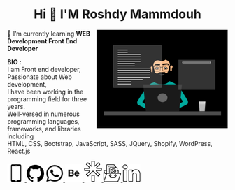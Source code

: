 <h1 align="center"> Hi 👋 I'M Roshdy Mammdouh </h1>

<img align="right" alt="Coding" width="300" src="Image/skills.gif">

🌱 I’m currently learning **WEB Development Front End Developer** <br>

**BIO :** 
<br>
I am Front end developer, <br>
Passionate about Web development, <br>
I have been working in the programming field for three years. <br>
Well-versed in numerous programming languages, frameworks, and libraries including <br>
HTML, CSS, Bootstrap, JavaScript, SASS, JQuery, Shopify, WordPress, React.js
<br>

<a href="tel:+201117651690"> <img width="40" src="Image/smartphone.png" alt="smartphone"> </a>
<a href="https://github.com/Roshdy0"> <img width="40" src="Image/github.png" alt="github"></a>
<a href="https://wa.me/+0201117651690"> <img width="40" src="Image/WhatsApp.png" alt="WhatsApp"> </a>
<a href="https://www.behance.net/Roshdy0"> <img width="40" src="Image/behance.png" alt="behance"> </a>
<a href="https://linktr.ee/Roshdy_Mammdouh"> <img width="40" src="Image/linktree.png" alt="linktr"> </a>
<a href="https://roshdy0.github.io/Portfolio/"> <img width="40" src="Image/Portfolio.png" alt="Portfolio"> </a>
<a href="https://www.linkedin.com/in/roshdi-mammdoh-27a004209/"> <img width="40" src="Image/linkedin.png" alt="linkedin"> </a>
